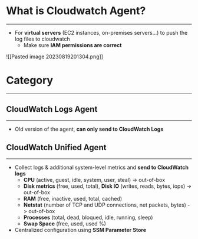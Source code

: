 # What is Cloudwatch Agent?
---

* For **virtual servers** (EC2 instances, on-premises servers…) to push the log files to cloudwatch
	* Make sure **IAM permissions are correct**

![[Pasted image 20230819201304.png]]

# Category
---

## CloudWatch Logs Agent
---

* Old version of the agent, **can only send to CloudWatch Logs**

## CloudWatch Unified Agent
---

* Collect logs & additional system-level metrics and **send to CloudWatch logs**
	* **CPU** (active, guest, idle, system, user, steal) -> out-of-box
	* **Disk metrics** (free, used, total), **Disk IO** (writes, reads, bytes, iops) -> out-of-box
	* **RAM** (free, inactive, used, total, cached)
	* **Netstat** (number of TCP and UDP connections, net packets, bytes) -> out-of-box
	* **Processes** (total, dead, bloqued, idle, running, sleep)
	* **Swap Space** (free, used, used %)
* Centralized configuration using **SSM Parameter Store**